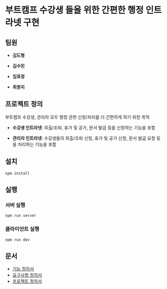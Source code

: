 # 부트캠프 수강생 들을 위한 간편한 행정 인트라넷 구현




## 팀원


- **김도형**
  
- **김수민**
  
- **임효정**
  
- **최원지**



## 프로젝트 정의


부트캠프 수강생, 관리자 모두 행정 관련 신청/처리를 더 간편하게 하기 위한 목적


- **수강생 인트라넷**: 외출/조퇴, 휴가 및 공가, 문서 발급 등을 신청하는 기능을 포함
  
- **관리자 인트라넷**: 수강생들의 외출/조퇴 신청, 휴가 및 공가 신청, 문서 발급 요청 등을 처리하는 기능을 포함




## 설치

```
npm install
```




## 실행

### 서버 실행

```
npm run server 
```

### 클라이언트 실행

```
npm run dev 
```



## 문서


- [기능 정의서](https://github.com/Dev-FE-1/Toy_Project_Team-4/blob/main/design/%EA%B8%B0%EB%8A%A5%20%EC%A0%95%EC%9D%98%EC%84%9C.md)
- [요구사항 정의서](https://github.com/Dev-FE-1/Toy_Project_Team-4/blob/main/design/%EC%9A%94%EA%B5%AC%EC%82%AC%ED%95%AD%20%EC%A0%95%EC%9D%98%EC%84%9C.md)
- [프로젝트 정의서](https://github.com/Dev-FE-1/Toy_Project_Team-4/blob/main/design/%ED%94%84%EB%A1%9C%EC%A0%9D%ED%8A%B8%20%EC%A0%95%EC%9D%98%EC%84%9C.md)

